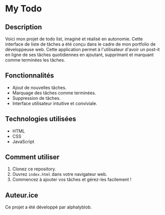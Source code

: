 # My Todo

## Description

Voici mon projet de todo list, imaginé et réalisé en autonomie. Cette interface de liste de tâches a été conçu dans le cadre de mon portfolio de développeuse web. Cette application permet à l'utilisateur d'avoir un post-it en ligne de ses tâches quotidiennes en ajoutant, supprimant et marquant comme terminées les tâches.

## Fonctionnalités

- Ajout de nouvelles tâches.
- Marquage des tâches comme terminées.
- Suppression de tâches.
- Interface utilisateur intuitive et conviviale.

## Technologies utilisées

- HTML
- CSS
- JavaScript

## Comment utiliser

1. Clonez ce repository.
2. Ouvrez `index.html` dans votre navigateur web.
3. Commencez à ajouter vos tâches et gérez-les facilement !

## Auteur.ice

Ce projet a été développé par alphalyblob.
